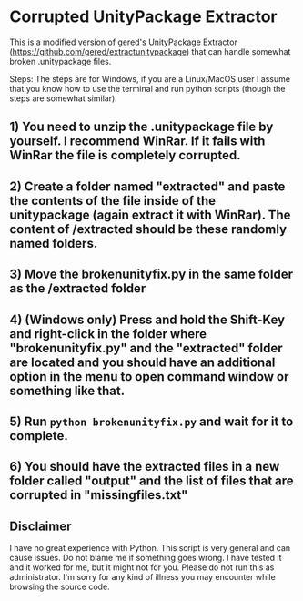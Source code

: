 # Corrupted UnityPackage Extractor

This is a modified version of gered's UnityPackage Extractor (https://github.com/gered/extractunitypackage) that can handle somewhat broken .unitypackage files.

Steps: 
The steps are for Windows, if you are a Linux/MacOS user I assume that you know how to use the terminal and run python scripts (though the steps are somewhat similar).

## 1) You need to unzip the .unitypackage file by yourself. I recommend WinRar. If it fails with WinRar the file is completely corrupted.

## 2) Create a folder named "extracted" and paste the contents of the file inside of the unitypackage (again extract it with WinRar). The content of /extracted should be these randomly named folders.

## 3) Move the brokenunityfix.py in the same folder as the /extracted folder

## 4) (Windows only) Press and hold the Shift-Key and right-click in the folder where "brokenunityfix.py" and the "extracted" folder are located and you should have an additional option in the menu to open command window or something like that.

## 5) Run `python brokenunityfix.py` and wait for it to complete.

## 6) You should have the extracted files in a new folder called "output" and the list of files that are corrupted in "missingfiles.txt"





## Disclaimer

I have no great experience with Python. This script is very general and can cause issues. Do not blame me if something goes wrong. I have tested it and it worked for me, but it might not for you. Please do not run this as administrator.
I'm sorry for any kind of illness you may encounter while browsing the source code.
